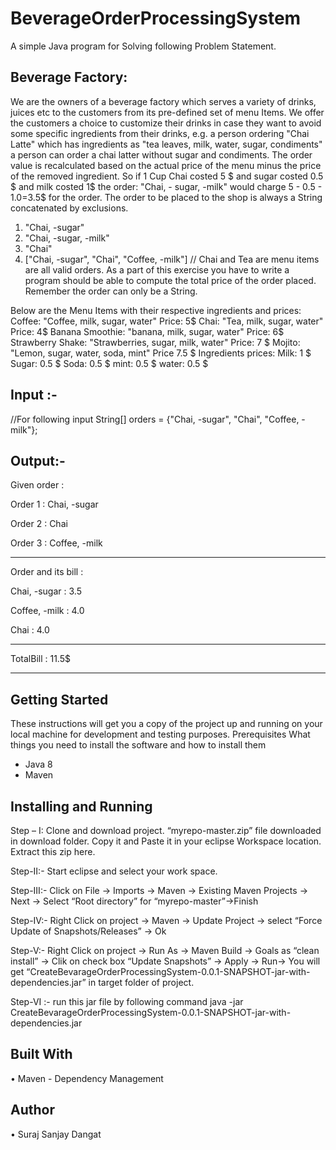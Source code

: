 # BeverageOrderProcessingSystem
A simple Java program for Solving following Problem Statement.

## Beverage Factory:
We are the owners of a beverage factory which serves a variety of drinks, juices etc to the customers from its pre-defined set of menu Items.
We offer the customers a choice to customize their drinks in case they want to avoid some specific ingredients from their drinks,
e.g. a person ordering "Chai Latte" which has ingredients as "tea leaves, milk, water, sugar, condiments" a person can order a chai latter without sugar and condiments.
The order value is recalculated based on the actual price of the menu minus the price of the removed ingredient.
So if 1 Cup Chai costed 5 $ and sugar costed 0.5 $ and milk costed 1$ the order: "Chai, - sugar, -milk" would charge
5 - 0.5 - 1.0=3.5$ for the order.
The order to be placed to the shop is always a String concatenated by exclusions. 
1. "Chai, -sugar"
2. "Chai, -sugar, -milk"
3. "Chai"
4. ["Chai, -sugar", "Chai", "Coffee, -milk"] // Chai and Tea are menu items
are all valid orders.
As a part of this exercise you have to write a program should be able to compute the total price of the order placed. Remember the order can only be a String.

Below are the Menu Items with their respective ingredients and prices:
Coffee: "Coffee, milk, sugar, water" Price: 5$
Chai: "Tea, milk, sugar, water" Price: 4$
Banana Smoothie: "banana, milk, sugar, water" Price: 6$
Strawberry Shake: "Strawberries, sugar, milk, water" Price: 7 $
Mojito: "Lemon, sugar, water, soda, mint" Price 7.5 $
Ingredients prices:
Milk: 1 $
Sugar: 0.5 $
Soda: 0.5 $
mint: 0.5 $
water: 0.5 $

## Input :-
//For following input
String[] orders = {"Chai, -sugar", "Chai", "Coffee, -milk"};

## Output:-

Given order : 

Order 1 : Chai, -sugar

Order 2 : Chai

Order 3 : Coffee, -milk

-----------------------------------------------------

Order and its bill : 

Chai, -sugar : 3.5

Coffee, -milk : 4.0

Chai : 4.0

-----------------------------------------------------

TotalBill : 11.5$

-----------------------------------------------------


## Getting Started
These instructions will get you a copy of the project up and running on your local machine for development and testing purposes. 
Prerequisites
What things you need to install the software and how to install them
-	Java 8
-	Maven
## Installing and Running
Step – I: Clone and download project. “myrepo-master.zip” file downloaded in download folder. Copy it and Paste it in your eclipse Workspace location. Extract this zip here.

Step-II:- Start eclipse and select your work space.

Step-III:- Click on File -> Imports -> Maven -> Existing Maven Projects -> Next 
-> Select “Root directory” for “myrepo-master”->Finish

Step-IV:- Right Click on project -> Maven -> Update Project -> select “Force Update of Snapshots/Releases” -> Ok

Step-V:- Right Click on project -> Run As -> Maven Build -> Goals as “clean install” -> Clik on check box  “Update Snapshots” -> Apply -> Run-> You will get “CreateBevarageOrderProcessingSystem-0.0.1-SNAPSHOT-jar-with-dependencies.jar” in target folder of project.

Step-VI :- run this jar file by following command
java -jar CreateBevarageOrderProcessingSystem-0.0.1-SNAPSHOT-jar-with-dependencies.jar

## Built With
•	Maven - Dependency Management
## Author
•	Suraj Sanjay Dangat 
